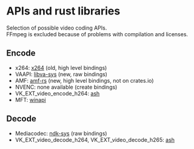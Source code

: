 # APIs and rust libraries

Selection of possible video coding APIs.  
FFmpeg is excluded because of problems with compilation and licenses.

## Encode

* x264: [x264](https://github.com/quadrupleslap/x264) (old, high level bindings)
* VAAPI: [libva-sys](https://github.com/vgarleanu/libva-sys) (new, raw bindings)
* AMF: [amf-rs](https://github.com/legion-labs/amf-rs) (new, high level bindings, not on crates.io)
* NVENC: none available (create bindings)
* VK_EXT_video_encode_h264: [ash](https://github.com/MaikKlein/ash)
* MFT: [winapi](https://github.com/retep998/winapi-rs)

## Decode

* Mediacodec: [ndk-sys](https://github.com/rust-windowing/android-ndk-rs) (raw bindings)
* VK_EXT_video_decode_h264, VK_EXT_video_decode_h265: [ash](https://github.com/MaikKlein/ash)
